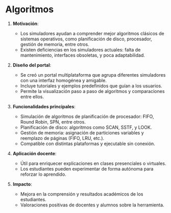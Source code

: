 # Algoritmos 

1. **Motivación**:
   - Los simuladores ayudan a comprender mejor algoritmos clásicos de sistemas operativos, como planificación de disco, procesador, gestión de memoria, entre otros.
   - Existen deficiencias en los simuladores actuales: falta de mantenimiento, interfaces obsoletas, y poca adaptabilidad.

2. **Diseño del portal**:
   - Se creó un portal multiplataforma que agrupa diferentes simuladores con una interfaz homogénea y amigable.
   - Incluye tutoriales y ejemplos predefinidos que guían a los usuarios.
   - Permite la visualización paso a paso de algoritmos y comparaciones entre ellos.

3. **Funcionalidades principales**:
   - Simulación de algoritmos de planificación de procesador: FIFO, Round Robin, SPN, entre otros.
   - Planificación de disco: algoritmos como SCAN, SSTF, y LOOK.
   - Gestión de memoria: asignación de particiones variables y reemplazo de páginas (FIFO, LRU, etc.).
   - Compatible con distintas plataformas y ejecutable sin conexión.

4. **Aplicación docente**:
   - Útil para enriquecer explicaciones en clases presenciales o virtuales.
   - Los estudiantes pueden experimentar de forma autónoma para reforzar lo aprendido.

5. **Impacto**:
   - Mejora en la comprensión y resultados académicos de los estudiantes.
   - Valoraciones positivas de docentes y alumnos sobre la herramienta.


